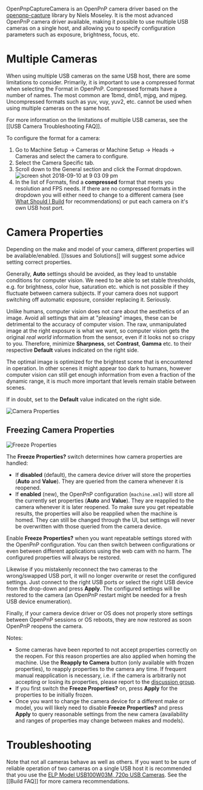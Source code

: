 OpenPnpCaptureCamera is an OpenPnP camera driver based on the [openpnp-capture](https://github.com/openpnp/openpnp-capture) library by Niels Moseley. It is the most advanced OpenPnP camera driver available, making it possible to use multiple USB cameras on a single host, and allowing you to specify configuration parameters such as exposure, brightness, focus, etc.

# Multiple Cameras
When using multiple USB cameras on the same USB host, there are some limitations to consider. Primarily, it is important to use a compressed format when selecting the Format in OpenPnP. Compressed formats have a number of names. The most common are 1bmd, dmb1, mjpg, and mjpeg. Uncompressed formats such as yuv, vuy, yuv2, etc. cannot be used when using multiple cameras on the same host.

For more information on the limitations of multiple USB cameras, see the [[USB Camera Troubleshooting FAQ]].

To configure the format for a camera:
1. Go to Machine Setup -> Cameras or Machine Setup -> Heads -> Cameras and select the camera to configure.
2. Select the Camera Specific tab.
3. Scroll down to the General section and click the Format dropdown.
    ![screen shot 2018-09-10 at 9 03 09 pm](https://user-images.githubusercontent.com/1182323/45333843-b76ff380-b53d-11e8-9e70-82352408ce90.png)
4. In the list of Formats, find a **compressed** format that meets you resolution and FPS needs. If there are no compressed formats in the dropdown you will either need to change to a different camera (see [What Should I Build](https://github.com/openpnp/openpnp/wiki/FAQ#what-should-i-build) for recommendations) or put each camera on it's own USB host port.

# Camera Properties

Depending on the make and model of your camera, different properties will be available/enabled. [[Issues and Solutions]] will suggest some advice setting correct properties. 

Generally, **Auto** settings should be avoided, as they lead to unstable conditions for computer vision. We need to be able to set stable thresholds, e.g. for brightness, color hue, saturation etc. which is not possible if they fluctuate between camera subjects. If your camera does not support switching off automatic exposure, consider replacing it. Seriously. 

Unlike humans, computer vision does not care about the aesthetics of an image. Avoid all settings that aim at "pleasing" images, these can be detrimental to the accuracy of computer vision. The raw, unmanipulated image at the right exposure is what we want, so computer vision gets the original _real world_ information from the sensor, even if it looks not so crispy to you. Therefore, minimize **Sharpness**, set **Contrast**, **Gamma** etc. to their respective **Default** values indicated on the right side. 

The optimal image is optimized for the brightest scene that is encountered in operation. In other scenes it might appear too dark to humans, however computer vision can still get enough information from even a fraction of the dynamic range, it is much more important that levels remain stable between scenes. 

If in doubt, set to the **Default** value indicated on the right side. 

![Camera Properties](https://user-images.githubusercontent.com/9963310/184723700-9d25ca1f-5c94-4a33-9579-e3ce2f9aba3c.png)

## Freezing Camera Properties

![Freeze Properties](https://user-images.githubusercontent.com/9963310/210010489-b6e9d486-d2c6-4801-8852-c6b63f466ac9.png)

The **Freeze Properties?** switch determines how camera properties are handled: 

- If **disabled** (default), the camera device driver will store the properties (**Auto** and **Value**). They are queried from the camera whenever it is reopened. 
- If **enabled** (new), the OpenPnP configuration (`machine.xml`) will store all the currently set properties (**Auto** and **Value**). They are reapplied to the camera whenever it is later reopened. To make sure you get repeatable results, the properties will also be reapplied when the machine is homed. They can still be changed through the UI, but settings will never be overwritten with those queried from the camera device.

Enable **Freeze Properties?** when you want repeatable settings stored with the OpenPnP configuration. You can then switch between configurations or even between different applications using the web cam with no harm. The configured  properties will always be restored.

Likewise if you mistakenly reconnect the two cameras to the wrong/swapped USB port, it will no longer overwrite or reset the configured settings. Just connect to the right USB ports or select the right USB device from the drop-down and press **Apply**. The configured settings will be restored to the camera (an OpenPnP restart might be needed for a fresh USB device enumeration).

Finally, if your camera device driver or OS does not properly store settings between OpenPnP sessions or OS reboots, they are now restored as soon OpenPnP reopens the camera.

Notes: 
- Some cameras have been reported to not accept properties correctly on the reopen. For this reason properties are also applied when homing the machine. Use the **Reapply to Camera** button (only available with frozen properties), to reapply properties to the camera any time. If frequent manual reapplication is necessary, i.e. if the camera is arbitrarily not accepting or losing its properties, please report to the [discussion group](http://groups.google.com/group/openpnp). 
- If you first switch the  **Freeze Properties?** on, press **Apply** for the properties to be initially frozen. 
- Once you want to change the camera device for a different make or model, you will likely need to disable **Freeze Properties?** and press **Apply** to query reasonable settings from the new camera (availability and ranges of properties may change between makes and models). 

# Troubleshooting

Note that not all cameras behave as well as others. If you want to be sure of reliable operation of two cameras on a single USB host it is recommended that you use the [ELP Model USB100W03M, 720p USB Cameras](http://www.elpcctv.com/hd-720p-usb-cameras-c-85_87.html). See the [[Build FAQ]] for more camera recommendations.
